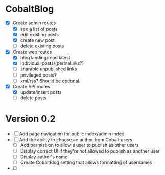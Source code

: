 # CobaltBlog
- [x] Create admin routes
  - [x] see a list of posts
  - [x] edit existing posts
  - [x] create new post
  - [ ] delete existing posts
- [x] Create web routes
  - [x] blog landing/read latest
  - [x] individual posts/(permalinks?)
  - [ ] sharable unpublished links
  - [ ] privileged posts?
  - [ ] xml/rss? Should be optional.
- [x] Create API routes
  - [x] update/insert posts
  - [ ] delete posts

# Version 0.2

- [ ] Add page navigation for public index/admin index
- [ ] Add the ability to choose an author from Cobalt users
  - [ ] Add permission to allow a user to publish as other users
  - [ ] Display correct UI if they're not allowed to publish as another user
  - [ ] Display author's name
  - [ ] Create CobaltBlog setting that allows formatting of usernames
- [ ] 